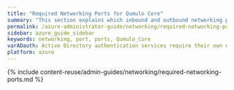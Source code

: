 ```yaml
---
title: "Required Networking Ports for Qumulo Core"
summary: "This section explains which inbound and outbound networking ports Qumulo Core requires."
permalink: /azure-administrator-guide/networking/required-networking-ports.html
sidebar: azure_guide_sidebar
keywords: networking, port, ports, Qumulo_Core
varADauth: Active Directory authentication services require their own network port range. For an authoritative list, see <a href="https://docs.microsoft.com/en-us/previous-versions/windows/it-pro/windows-server-2008-R2-and-2008/dd772723%28v=ws.10%29?redirectedfrom=MSDN">Active Directory and Active Directory Domain Service Port Requirements</a> in the Windows Server 2008 R2 and Windows Server 2008 documentation.
platform: azure
---
```


{% include content-reuse/admin-guides/networking/required-networking-ports.md %}
